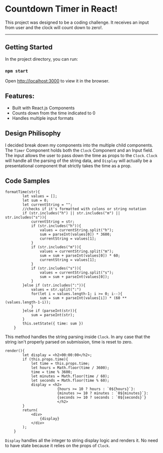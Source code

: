 # Countdown Timer in React!

This project was designed to be a coding challenge. It receives an input from user and the clock will count down to zero!.

---

## Getting Started
In the project directory, you can run:

### `npm start`

Open [http://localhost:3000](http://localhost:3000) to view it in the browser.


## Features:

* Built with React.js Components
* Counts down from the time indicated to 0
* Handles multiple input formats


## Design Philisophy

I decided break down my components into the multiple child components. The `Timer` Component holds both the `Clock` Component and an Input field. The input allows the user to pass down the time as props to the `Clock`. `Clock` will handle all the parsing of the string data, and `Display` will actually be a presentational component that strictly takes the time as a prop.

## Code Samples

```
formatTime(str){
        let values = [];
        let sum = 0;
        let currentString = "";
        //checks if it's formatted with colons or string notation
        if (str.includes("h") || str.includes("m") || str.includes("s")){
            currentString = str;
            if (str.includes("h")){
                values = currentString.split("h");
                sum = parseInt(values[0]) * 3600;
                currentString = values[1];
            }
            if (str.includes("m")){
                values = currentString.split("m");
                sum = sum + parseInt(values[0]) * 60;
                currentString = values[1];
            }
            if (str.includes("s")){
                values = currentString.split("s");
                sum = sum + parseInt(values[0]);
            }
        }else if (str.includes(":")){
            values = str.split(":")
            for(let i = values.length-1; i >= 0; i--){
                sum = sum + parseInt(values[i]) * (60 ** (values.length-1-i));
            }
        }else if (parseInt(str)){
            sum = parseInt(str);
        }
        this.setState({ time: sum })
    }
```
This method handles the string parsing inside `Clock`. In any case that the string isn't properly parsed on submission, time is reset to zero.

```
render(){
        let display = <h2>00:00:00</h2>;
        if (this.props.time){
            let time = this.props.time;
            let hours = Math.floor(time / 3600);
            time = time % 3600;
            let minutes = Math.floor(time / 60);
            let seconds = Math.floor(time % 60);
            display = <h2>
                        {hours >= 10 ? hours : `0${hours}`}:
                        {minutes >= 10 ? minutes : `0${minutes}`}:
                        {seconds >= 10 ? seconds : `0${seconds}`}
                        </h2>
        }
        return(
            <div>
                {display}
            </div>
        );
    }

```
`Display` handles all the integer to string display logic and renders it. No need to have state because it relies on the props of `Clock`.
